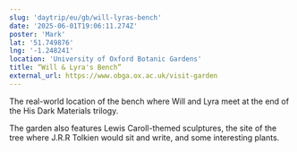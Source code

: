```yaml
---
slug: 'daytrip/eu/gb/will-lyras-bench'
date: '2025-06-01T19:06:11.274Z'
poster: 'Mark'
lat: '51.749876'
lng: '-1.248241'
location: 'University of Oxford Botanic Gardens'
title: “Will & Lyra's Bench”
external_url: https://www.obga.ox.ac.uk/visit-garden
---
```

The real-world location of the bench where Will and Lyra meet at the end of the His Dark Materials trilogy.

The garden also features Lewis Caroll-themed sculptures, the site of the tree where J.R.R Tolkien would sit and write, and some interesting plants.